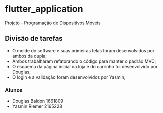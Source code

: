 # flutter_application

Projeto - Programação de Dispositivos Móveis

## Divisão de tarefas

- O molde do software e suas primeiras telas foram desenvolvidos por ambos da dupla;
- Ambos trabalharam refatorando o código para manter o padrão MVC;
- O esquema da página inicial da loja e do carrinho foi desenvolvido por Douglas;
- O login e a validação foram desenvolvidos por Yasmin;

### Alunos

- Douglas Baldon 1661809
- Yasmin Riemer 2165228

